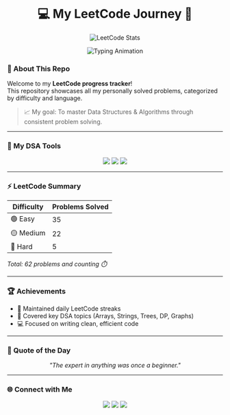 <h1 align="center">💻 My LeetCode Journey 🚀</h1>

<p align="center">
  <img src="https://leetcard.jacoblin.cool/kavitha_karikolraja?ext=contest&theme=dark&animation=true&font=baloo&border=1&radius=20" alt="LeetCode Stats" />
</p>

<p align="center">
  <img src="https://readme-typing-svg.demolab.com?font=Winky+Rough&pause=1000&color=00FFAA&center=true&vCenter=true&width=600&lines=💡+Consistency+is+Key!;🔥+1%+better+each+day!;🧠+Keep+Learning,+Keep+Growing!" alt="Typing Animation"/>
</p>



### 🧩 About This Repo
Welcome to my **LeetCode progress tracker**!  
This repository showcases all my personally solved problems, categorized by difficulty and language.  

> 📈 My goal: To master Data Structures & Algorithms through consistent problem solving.

---

### 🧠 My DSA Tools
<p align="center">
  <img src="https://img.shields.io/badge/Python-3776AB?style=for-the-badge&logo=python&logoColor=white"/>
  <img src="https://img.shields.io/badge/C++-00599C?style=for-the-badge&logo=cplusplus&logoColor=white"/>
  <img src="https://img.shields.io/badge/Java-007396?style=for-the-badge&logo=java&logoColor=white"/>
</p>

---

### ⚡ LeetCode Summary

| Difficulty | Problems Solved |
|-------------|----------------|
| 🟢 Easy | 35 |
| 🟡 Medium | 22 |
| 🔴 Hard | 5 |

_Total: 62 problems and counting ⏱️_

---

### 🏆 Achievements

- 🥇 Maintained daily LeetCode streaks  
- 🚀 Covered key DSA topics (Arrays, Strings, Trees, DP, Graphs)  
- 💻 Focused on writing clean, efficient code  

---

### 💬 Quote of the Day
<p align="center">
  <em>"The expert in anything was once a beginner."</em>
</p>

---

### 🌐 Connect with Me

<p align="center">
  <a href="https://leetcode.com/u/kavitha_karikolraja/"><img src="https://img.shields.io/badge/LeetCode-FFA116?style=for-the-badge&logo=leetcode&logoColor=white" /></a>
  <a href="https://github.com/Kavithakarikolraja"><img src="https://img.shields.io/badge/GitHub-181717?style=for-the-badge&logo=github&logoColor=white" /></a>
  <a href="https://www.linkedin.com/in/kavitha-karikolraja/"><img src="https://img.shields.io/badge/LinkedIn-0077B5?style=for-the-badge&logo=linkedin&logoColor=white" /></a>
</p>
